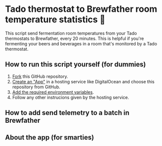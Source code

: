 # Tado thermostat to Brewfather room temperature statistics 🍻
This script send fermentation room temperatures from your Tado thermostats to Brewfather, every 20 minutes. This is helpful if you're fermenting your beers and beverages in a room that's monitored by a Tado thermostat.

## How to run this script yourself (for dummies)
1. [Fork](https://docs.github.com/en/get-started/quickstart/fork-a-repo) this GitHub repository.
2. [Create an "App"](https://docs.digitalocean.com/products/app-platform/how-to/create-apps/#create-resource-from-source-code) in a hosting service like DigitalOcean and choose this repository from GitHub.
3. [Add the required environment variables](https://docs.digitalocean.com/products/app-platform/how-to/use-environment-variables/).
4. Follow any other instrucions given by the hosting service.

## How to add send telemetry to a batch in Brewfather


## About the app (for smarties)
